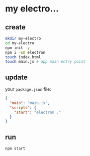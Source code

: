 # my electro...

## create

```bash
mkdir my-electro
cd my-electro
npm init -y
npm i -ED electron
touch index.html
touch main.js # app main entry point
```

## update

your `package.json` file:

```json
{
  "main": "main.js",
  "scripts": {
    "start": "electron ."
  }
}
```

## run

```bash
npm start
```
